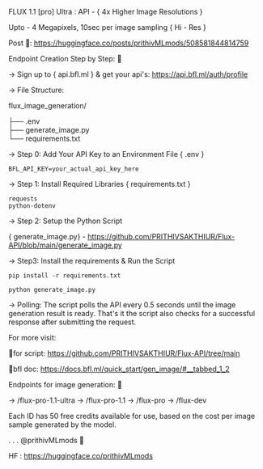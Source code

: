 FLUX 1.1 [pro] Ultra : API - { 4x Higher Image Resolutions } 

Upto - 4 Megapixels, 10sec per image sampling { Hi - Res } 

Post 🤗: https://huggingface.co/posts/prithivMLmods/508581844814759

Endpoint Creation Step by Step: 🧵

-> Sign up to { api.bfl.ml } & get your api's: https://api.bfl.ml/auth/profile

-> File Structure:

flux_image_generation/

├── .env                
├── generate_image.py      
└── requirements.txt     
  
-> Step 0: Add Your API Key to an Environment File
{ .env }
```
BFL_API_KEY=your_actual_api_key_here
```
-> Step 1: Install Required Libraries
 { requirements.txt }
```
requests
python-dotenv
```
-> Step 2: Setup the Python Script 

{ generate_image.py} - https://github.com/PRITHIVSAKTHIUR/Flux-API/blob/main/generate_image.py 

-> Step3: Install the requirements & Run the Script
```
pip install -r requirements.txt

python generate_image.py

```
-> Polling: The script polls the API every 0.5 seconds until the image generation result is ready. That's it the script  also checks for a successful response after submitting the request.

For more visit:

🔺for script: https://github.com/PRITHIVSAKTHIUR/Flux-API/tree/main

🔺bfl doc: https://docs.bfl.ml/quick_start/gen_image/#__tabbed_1_2

Endpoints for image generation: 🧵

->  /flux-pro-1.1-ultra
->  /flux-pro-1.1
->  /flux-pro
-> /flux-dev

Each ID has 50 free credits available for use, based on the cost per image sample generated by the model.

.
.
.
@prithivMLmods  🤗

HF : https://huggingface.co/prithivMLmods
